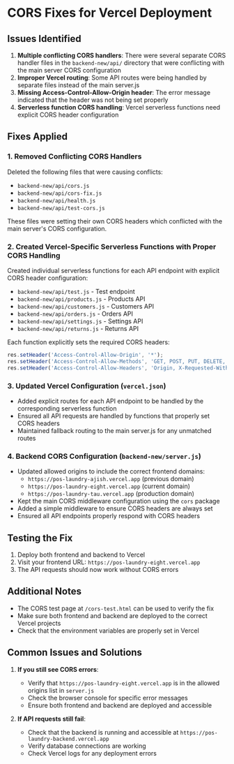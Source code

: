 # CORS Fixes for Vercel Deployment

## Issues Identified

1. **Multiple conflicting CORS handlers**: There were several separate CORS handler files in the `backend-new/api/` directory that were conflicting with the main server CORS configuration
2. **Improper Vercel routing**: Some API routes were being handled by separate files instead of the main server.js
3. **Missing Access-Control-Allow-Origin header**: The error message indicated that the header was not being set properly
4. **Serverless function CORS handling**: Vercel serverless functions need explicit CORS header configuration

## Fixes Applied

### 1. Removed Conflicting CORS Handlers

Deleted the following files that were causing conflicts:
- `backend-new/api/cors.js`
- `backend-new/api/cors-fix.js`
- `backend-new/api/health.js`
- `backend-new/api/test-cors.js`

These files were setting their own CORS headers which conflicted with the main server's CORS configuration.

### 2. Created Vercel-Specific Serverless Functions with Proper CORS Handling

Created individual serverless functions for each API endpoint with explicit CORS header configuration:
- `backend-new/api/test.js` - Test endpoint
- `backend-new/api/products.js` - Products API
- `backend-new/api/customers.js` - Customers API
- `backend-new/api/orders.js` - Orders API
- `backend-new/api/settings.js` - Settings API
- `backend-new/api/returns.js` - Returns API

Each function explicitly sets the required CORS headers:
```javascript
res.setHeader('Access-Control-Allow-Origin', '*');
res.setHeader('Access-Control-Allow-Methods', 'GET, POST, PUT, DELETE, OPTIONS');
res.setHeader('Access-Control-Allow-Headers', 'Origin, X-Requested-With, Content-Type, Accept, Authorization');
```

### 3. Updated Vercel Configuration (`vercel.json`)

- Added explicit routes for each API endpoint to be handled by the corresponding serverless function
- Ensured all API requests are handled by functions that properly set CORS headers
- Maintained fallback routing to the main server.js for any unmatched routes

### 4. Backend CORS Configuration (`backend-new/server.js`)

- Updated allowed origins to include the correct frontend domains:
  - `https://pos-laundry-ajish.vercel.app` (previous domain)
  - `https://pos-laundry-eight.vercel.app` (current domain)
  - `https://pos-laundry-tau.vercel.app` (production domain)
- Kept the main CORS middleware configuration using the `cors` package
- Added a simple middleware to ensure CORS headers are always set
- Ensured all API endpoints properly respond with CORS headers

## Testing the Fix

1. Deploy both frontend and backend to Vercel
2. Visit your frontend URL: `https://pos-laundry-eight.vercel.app`
3. The API requests should now work without CORS errors

## Additional Notes

- The CORS test page at `/cors-test.html` can be used to verify the fix
- Make sure both frontend and backend are deployed to the correct Vercel projects
- Check that the environment variables are properly set in Vercel

## Common Issues and Solutions

1. **If you still see CORS errors**:
   - Verify that `https://pos-laundry-eight.vercel.app` is in the allowed origins list in `server.js`
   - Check the browser console for specific error messages
   - Ensure both frontend and backend are deployed and accessible

2. **If API requests still fail**:
   - Check that the backend is running and accessible at `https://pos-laundry-backend.vercel.app`
   - Verify database connections are working
   - Check Vercel logs for any deployment errors